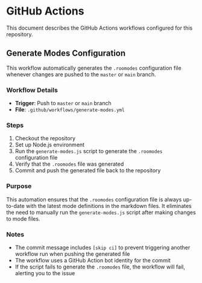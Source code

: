# GitHub Actions

This document describes the GitHub Actions workflows configured for this repository.

## Generate Modes Configuration

This workflow automatically generates the `.roomodes` configuration file whenever changes are pushed to the `master` or `main` branch.

### Workflow Details

- **Trigger**: Push to `master` or `main` branch
- **File**: `.github/workflows/generate-modes.yml`

### Steps

1. Checkout the repository
2. Set up Node.js environment
3. Run the `generate-modes.js` script to generate the `.roomodes` configuration file
4. Verify that the `.roomodes` file was generated
5. Commit and push the generated file back to the repository

### Purpose

This automation ensures that the `.roomodes` configuration file is always up-to-date with the latest mode definitions in the markdown files. It eliminates the need to manually run the `generate-modes.js` script after making changes to mode files.

### Notes

- The commit message includes `[skip ci]` to prevent triggering another workflow run when pushing the generated file
- The workflow uses a GitHub Action bot identity for the commit
- If the script fails to generate the `.roomodes` file, the workflow will fail, alerting you to the issue
